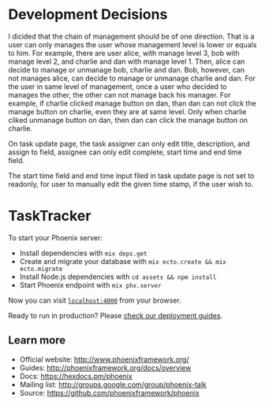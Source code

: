 # Development Decisions

I dicided that the chain of management should be of one direction. That is a user can only
manages the user whose management level is lower or equals to him. For example, there are
user alice, with manage level 3, bob with manage level 2, and charlie and dan with manage 
level 1. Then, alice can decide to manage or unmanage bob, charlie and dan. Bob, however,
can not manages alice, can decide to manage or unmanage charlie and dan. For the user in same
level of management, once a user who decided to manages the other, the other can not manage back
his manager. For example, if charlie clicked manage button on dan, than dan can not click the manage
button on charlie, even they are at same level. Only when charlie cliked unmanage button on dan, then 
dan can click the manage button on charlie.

On task update page, the task assigner can only edit title, description, and assign to field,
assignee can only edit complete, start time and end time field.

The start time field and end time input filed in task update page is not set to readonly, for user
to manually edit the given time stamp, if the user wish to.


# TaskTracker

To start your Phoenix server:

  * Install dependencies with `mix deps.get`
  * Create and migrate your database with `mix ecto.create && mix ecto.migrate`
  * Install Node.js dependencies with `cd assets && npm install`
  * Start Phoenix endpoint with `mix phx.server`

Now you can visit [`localhost:4000`](http://localhost:4000) from your browser.

Ready to run in production? Please [check our deployment guides](http://www.phoenixframework.org/docs/deployment).

## Learn more

  * Official website: http://www.phoenixframework.org/
  * Guides: http://phoenixframework.org/docs/overview
  * Docs: https://hexdocs.pm/phoenix
  * Mailing list: http://groups.google.com/group/phoenix-talk
  * Source: https://github.com/phoenixframework/phoenix
